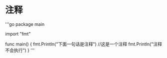 # 注释
'''go
package main

import "fmt"

func main() {
    fmt.Println("下面一句话是注释")
    //这是一个注释
    fmt.Println("注释不会执行")
}
'''
